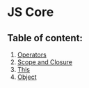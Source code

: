 # JS Core

## Table of content:
1. [Operators](Operators.md)
1. [Scope and Closure](Scope&Closure.md)
1. [This](This.md)
1. [Object](Object.md)
